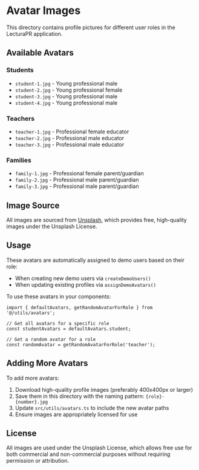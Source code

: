 # Avatar Images

This directory contains profile pictures for different user roles in the LecturaPR application.

## Available Avatars

### Students
- `student-1.jpg` - Young professional male
- `student-2.jpg` - Young professional female
- `student-3.jpg` - Young professional male
- `student-4.jpg` - Young professional male

### Teachers
- `teacher-1.jpg` - Professional female educator
- `teacher-2.jpg` - Professional male educator
- `teacher-3.jpg` - Professional male educator

### Families
- `family-1.jpg` - Professional female parent/guardian
- `family-2.jpg` - Professional male parent/guardian
- `family-3.jpg` - Professional male parent/guardian

## Image Source

All images are sourced from [Unsplash](https://unsplash.com/), which provides free, high-quality images under the Unsplash License.

## Usage

These avatars are automatically assigned to demo users based on their role:
- When creating new demo users via `createDemoUsers()`
- When updating existing profiles via `assignDemoAvatars()`

To use these avatars in your components:

```tsx
import { defaultAvatars, getRandomAvatarForRole } from '@/utils/avatars';

// Get all avatars for a specific role
const studentAvatars = defaultAvatars.student;

// Get a random avatar for a role
const randomAvatar = getRandomAvatarForRole('teacher');
```

## Adding More Avatars

To add more avatars:
1. Download high-quality profile images (preferably 400x400px or larger)
2. Save them in this directory with the naming pattern: `{role}-{number}.jpg`
3. Update `src/utils/avatars.ts` to include the new avatar paths
4. Ensure images are appropriately licensed for use

## License

All images are used under the Unsplash License, which allows free use for both commercial and non-commercial purposes without requiring permission or attribution.
